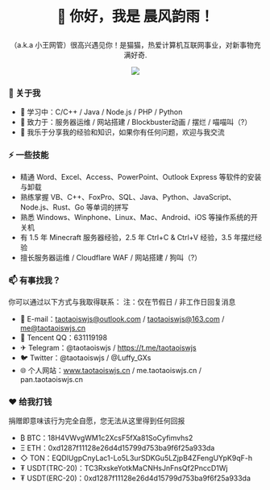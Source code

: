 # <p align="center">👋 你好，我是 晨风韵雨！</p>
<p align="center">（a.k.a 小王网管）很高兴遇见你！是猫猫，热爱计算机互联网事业，对新事物充满好奇.<br/></p>
<p align="center"><a href="https://wakatime.com/@018c29a9-6bba-4290-b83c-e1d1582f0233"><img src="https://wakatime.com/badge/user/018c29a9-6bba-4290-b83c-e1d1582f0233.svg"/></a></p>


### 🚀 关于我
- 🌱 学习中：C/C++ / Java / Node.js / PHP / Python
- 🔭 致力于：服务器运维 / 网站搭建 / Blockbuster动画 / 摆烂 / 喵喵叫（?）
- 💬 我乐于分享我的经验和知识，如果你有任何问题，欢迎与我交流
  
### ⚡ 一些技能
- 精通 Word、Excel、Access、PowerPoint、Outlook Express 等软件的安装与卸载
- 熟练掌握 VB、C++、FoxPro、SQL、Java、Python、JavaScript、Node.js、Rust、Go 等单词的拼写
- 熟悉 Windows、Winphone、Linux、Mac、Android、iOS 等操作系统的开关机
- 有 1.5 年 Minecraft 服务器经验，2.5 年 Ctrl+C & Ctrl+V 经验，3.5 年摆烂经验
- 擅长服务器运维 / Cloudflare WAF / 网站搭建 / 狗叫（?）
  
### 📫 有事找我？

你可以通过以下方式与我取得联系：
注：仅在节假日 / 非工作日回复消息

- 📧 E-mail：taotaoiswjs@outlook.com / taotaoiswjs@163.com / me@taotaoiswjs.cn
- 🐧 Tencent QQ：631119198
- ✈ Telegram：@taotaoiswjs / https://t.me/taotaoiswjs
- 🐦 Twitter：@taotaoiswjs / @Luffy_GXs
- 🌐 个人网站：www.taotaoiswjs.cn / me.taotaoiswjs.cn / pan.taotaoiswjs.cn

### ❤️ 给我打钱
捐赠即意味该行为完全自愿，您无法从这里得到任何回报

- ₿ BTC：18H4VWvgWM1c2XcsF5fXa81SoCyfimvhs2
- Ξ ETH：0xd1287f11128e26d4d15799d753ba9f6f25a933da
- ◇ TON：EQDlUgpCnyLac1-Lo5L3urSDKGu5LZjpB4ZFengUYpK9qF-h
- ₮ USDT(TRC-20)：TC3RxskeYotkMaCNHsJnFnsQf2PnccD1Wj
- ₮ USDT(ERC-20)：0xd1287f11128e26d4d15799d753ba9f6f25a933da
